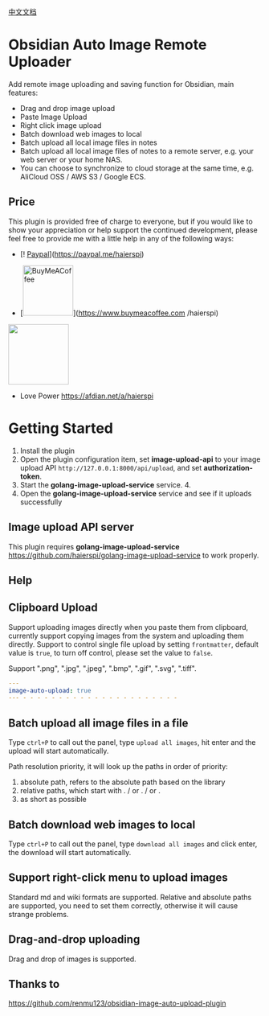 [中文文档](readme-zh.md)
# Obsidian Auto Image Remote Uploader

Add remote image uploading and saving function for Obsidian, main features:

- Drag and drop image upload
- Paste Image Upload
- Right click image upload
- Batch download web images to local
- Batch upload all local image files in notes
- Batch upload all local image files of notes to a remote server, e.g. your web server or your home NAS.
- You can choose to synchronize to cloud storage at the same time, e.g. AliCloud OSS / AWS S3 / Google ECS.
## Price

This plugin is provided free of charge to everyone, but if you would like to show your appreciation or help support the continued development, please feel free to provide me with a little help in any of the following ways:

- [! [Paypal](https://img.shields.io/badge/paypal-HaierSpi-yellow?style=social&logo=paypal)](https://paypal.me/haierspi)

- [<img src="https://cdn.buymeacoffee.com/buttons/v2/default-yellow.png" alt="BuyMeACoffee" width="100">](https://www.buymeacoffee.com /haierspi)
<img src="https://raw.githubusercontent.com/haierspi/obsidian-auto-image-remote-uploader/main/bmc_qr.png" style="width:120px;height. auto;">


- Love Power https://afdian.net/a/haierspi

# Getting Started

1. Install the plugin
2. Open the plugin configuration item, set **image-upload-api** to your image upload API `http://127.0.0.1:8000/api/upload`, and set **authorization-token**.
3. Start the **golang-image-upload-service** service. 4.
4. Open the **golang-image-upload-service** service and see if it uploads successfully

## Image upload API server

This plugin requires **golang-image-upload-service** https://github.com/haierspi/golang-image-upload-service to work properly.

## Help

## Clipboard Upload

Support uploading images directly when you paste them from clipboard, currently support copying images from the system and uploading them directly.
Support to control single file upload by setting `frontmatter`, default value is `true`, to turn off control, please set the value to `false`.

Support ".png", ".jpg", ".jpeg", ".bmp", ".gif", ".svg", ".tiff".

```yaml
---
image-auto-upload: true
--- - - - - - - - - - - - - - - - - - - - - - -
```

## Batch upload all image files in a file

Type `ctrl+P` to call out the panel, type `upload all images`, hit enter and the upload will start automatically.

Path resolution priority, it will look up the paths in order of priority:

1. absolute path, refers to the absolute path based on the library
2. relative paths, which start with . / or . / or .
3. as short as possible

## Batch download web images to local

Type `ctrl+P` to call out the panel, type `download all images` and click enter, the download will start automatically.

## Support right-click menu to upload images

Standard md and wiki formats are supported. Relative and absolute paths are supported, you need to set them correctly, otherwise it will cause strange problems.

## Drag-and-drop uploading
Drag and drop of images is supported.

## Thanks to

https://github.com/renmu123/obsidian-image-auto-upload-plugin